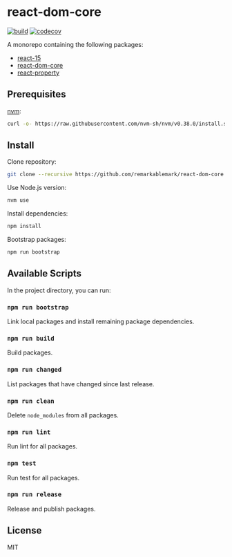 # react-dom-core

[![build](https://github.com/remarkablemark/react-dom-core/actions/workflows/build.yml/badge.svg)](https://github.com/remarkablemark/react-dom-core/actions/workflows/build.yml)
[![codecov](https://codecov.io/gh/remarkablemark/react-dom-core/branch/master/graph/badge.svg?token=7SBKW68CLE)](https://codecov.io/gh/remarkablemark/react-dom-core)

A monorepo containing the following packages:

- [react-15](https://github.com/remarkablemark/react-dom-core/tree/master/packages/react-15)
- [react-dom-core](https://github.com/remarkablemark/react-dom-core/tree/master/packages/react-dom-core)
- [react-property](https://github.com/remarkablemark/react-dom-core/tree/master/packages/react-property)

## Prerequisites

[nvm](https://github.com/nvm-sh/nvm):

```sh
curl -o- https://raw.githubusercontent.com/nvm-sh/nvm/v0.38.0/install.sh | bash
```

## Install

Clone repository:

```sh
git clone --recursive https://github.com/remarkablemark/react-dom-core.git && cd react-dom-core
```

Use Node.js version:

```sh
nvm use
```

Install dependencies:

```sh
npm install
```

Bootstrap packages:

```sh
npm run bootstrap
```

## Available Scripts

In the project directory, you can run:

### `npm run bootstrap`

Link local packages and install remaining package dependencies.

### `npm run build`

Build packages.

### `npm run changed`

List packages that have changed since last release.

### `npm run clean`

Delete `node_modules` from all packages.

### `npm run lint`

Run lint for all packages.

### `npm test`

Run test for all packages.

### `npm run release`

Release and publish packages.

## License

MIT
